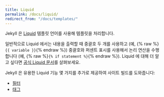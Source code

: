 ```yaml
---
title: Liquid
permalink: /docs/liquid/
redirect_from: "/docs/templates/"
---
```


<!--
Jekyll uses the [Liquid](https://shopify.github.io/liquid/) templating language
to process templates.
-->
Jekyll 은 [Liquid](https://shopify.github.io/liquid/) 템플릿 언어를
사용해 템플릿을 처리합니다.

<!--
Generally in Liquid you output content using two curly braces e.g.
{% raw %}`{{ variable }}`{% endraw %} and perform logic statements by
surrounding them in a curly brace percentage sign e.g.
{% raw %}`{% if statement %}`{% endraw %}. To learn more about Liquid, check
out the [official Liquid Documentation](https://shopify.github.io/liquid/).
-->
일반적으로 Liquid 에서는 내용을 출력할 때 중괄호 두 개를 사용하고 (예,
{% raw %}`{{ variable }}`{% endraw %}) 중괄호와 퍼센트 표시를 사용해서
논리 연산을 수행합니다 (예,
{% raw %}`{% if statement %}`{% endraw %}). Liquid 에 대해 더 알고
싶다면 [공식 Liquid 문서](https://shopify.github.io/liquid/)를 살펴보세요.

<!--
Jekyll provides a number of useful Liquid additions to help you build your site:
-->
Jekyll 은 유용한 Liquid 기능 몇 가지를 추가로 제공하여 사이트 빌드를 도와줍니다:

<!--
* [Filters](/docs/liquid/filters/)
* [Tags](/docs/liquid/tags/)
-->
* [필터](/docs/liquid/filters/)
* [태그](/docs/liquid/tags/)

